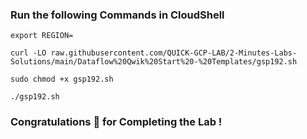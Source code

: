 ### Run the following Commands in CloudShell

```
export REGION=
```
```
curl -LO raw.githubusercontent.com/QUICK-GCP-LAB/2-Minutes-Labs-Solutions/main/Dataflow%20Qwik%20Start%20-%20Templates/gsp192.sh

sudo chmod +x gsp192.sh

./gsp192.sh
```

### Congratulations 🎉 for Completing the Lab !
